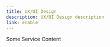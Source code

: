 ```yaml
---
title: UX/UI Design
description: UX/UI Design description
link: enable
---
```


Some Service Content
